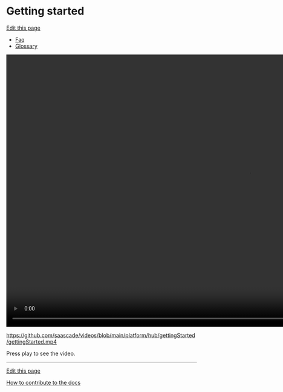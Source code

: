 # Getting started
[Edit this page](README.md)

- [Faq](../../General/FAQ/README.md)
- [Glossary](../../General/Glossary/README.md)

<video width="1280" height="720" controls>
  <source src="[video.mov](https://github.com/saascade/videos/raw/main/platform/hub/gettingStarted/gettingStarted.mp4)" type="video/mp4">
</video>

https://github.com/saascade/videos/blob/main/platform/hub/gettingStarted/gettingStarted.mp4

Press play to see the video.

---
[Edit this page](README.md)

[How to contribute to the docs](../../General/HowToContribute/README.md)
